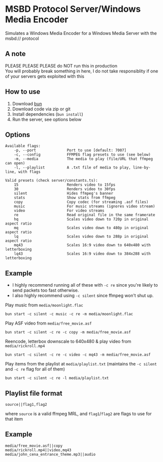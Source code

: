 # MSBD Protocol Server/Windows Media Encoder
Simulates a Windows Media Encoder for a Windows Media Server with the msbd:// protocol
## A note
PLEASE PLEASE PLEASE do NOT run this in production  
You will probably break something in here, I do not take responsiblity if one of your servers gets exploited with this
## How to use
1. Download [bun](https://bun.sh)
2. Download code via zip or git
3. Install dependencies (`bun install`)
4. Run the server, see options below
## Options
```
Available flags:
    -p, --port              Port to use [default: 7007]
    -c, --config            FFMPEG flag presets to use (see below)
    -m, --media             The media to play (file/URL that ffmpeg can open)
    -l, --playlist          A .txt file of media to play, line-by-line, with flags

Valid presets (check server/constants.ts):
    15                      Renders video to 15fps
    30                      Renders video to 30fps
    silent                  Hides ffmpeg's banner
    stats                   Show stats from ffmpeg
    copy                    Copy codec (for streaming .asf files)
    music                   For music streams (ignores video stream)
    video                   For video streams
    re                      Read original file in the same framerate
    hq                      Scales video down to 720p in original aspect ratio
    mq                      Scales video down to 480p in original aspect ratio
    lq                      Scales video down to 288p in original aspect ratio
    mq43                    Scales 16:9 video down to 640x480 with letterboxing
    lq43                    Scales 16:9 video down to 384x288 with letterboxing
```

## Example
- I highly recommend running all of these with `-c re` since you're likely to send packets too fast otherwise.  
- I also highly recommend using `-c silent` since ffmpeg won't shut up.

Play music from `media/moonlight.flac`
```
bun start -c silent -c music -c re -m media/moonlight.flac
```
Play ASF video from `media/free_movie.asf`
```
bun start -c silent -c re -c copy -m media/free_movie.asf
```
Reencode, letterbox downscale to 640x480 & play video from `media/rickroll.mp4`
```
bun start -c silent -c re -c video -c mq43 -m media/free_movie.asf
```
Play items from the playlist at `media/playlist.txt` (maintains the `-c silent` and `-c re` flag for all of them)
```
bun start -c silent -c re -l media/playlist.txt
```
## Playlist file format
```
source||flag1,flag2
```
where `source` is a valid ffmpeg MRL, and `flag1`/`flag2` are flags to use for that item
## Example
```
media/free_movie.asf||copy
media/rickroll.mp4||video,mq43
media/john_cena_entrance_theme.mp3||audio
```